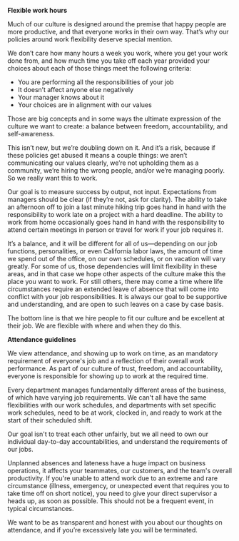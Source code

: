 **Flexible work hours**
 
Much of our culture is designed around the premise that happy people are more productive, and that everyone works in their own way. That’s why our policies around work flexibility deserve special mention. 

We don’t care how many hours a week you work, where you get your work done from, and how much time you take off each year provided your choices about each of those things meet the following criteria: 

* You are performing all the responsibilities of your job
* It doesn’t affect anyone else negatively
* Your manager knows about it
* Your choices are in alignment with our values 

Those are big concepts and in some ways the ultimate expression of the culture we want to create: a balance between freedom, accountability, and self-awareness.  

This isn’t new, but we’re doubling down on it. And it’s a risk, because if these policies get abused it means a couple things: we aren’t communicating our values clearly, we’re not upholding them as a community, we’re hiring the wrong people, and/or we’re managing poorly. So we really want this to work. 

Our goal is to measure success by output, not input. Expectations from managers should be clear (if they’re not, ask for clarity). The ability to take an afternoon off to join a last minute hiking trip goes hand in hand with the responsibility to work late on a project with a hard deadline. The ability to work from home occasionally goes hand in hand with the responsibility to attend certain meetings in person or travel for work if your job requires it. 

It’s a balance, and it will be different for all of us—depending on our job functions, personalities, or even California labor laws, the amount of time we spend out of the office, on our own schedules, or on vacation will vary greatly. For some of us, those dependencies will limit flexibility in these areas, and in that case we hope other aspects of the culture make this the place you want to work. For still others, there may come a time where life circumstances require an extended leave of absence that will come into conflict with your job responsibilities. It is always our goal to be supportive and understanding, and are open to such leaves on a case by case basis.

The bottom line is that we hire people to fit our culture and be excellent at their job. We are flexible with where and when they do this.

**Attendance guidelines**

We view attendance, and showing up to work on time, as an mandatory requirement of everyone's job and a reflection of their overall work performance. As part of our culture of trust, freedom, and accountability, everyone is responsible for showing up to work at the required time.

Every department manages fundamentally different areas of the business, of which have varying job requirements. We can't all have the same flexibilities with our work schedules, and departments with set specific work schedules, need to be at work, clocked in, and ready to work at the start of their scheduled shift. 

Our goal isn't to treat each other unfairly, but we all need to own our individual day-to-day accountabilities, and understand the requirements of our jobs. 

Unplanned absences and lateness have a huge impact on business operations, it affects your teammates, our customers, and the team's overall productivity. If you're unable to attend work due to an extreme and rare circumstance (illness, emergency, or unexpected event that requires you to take time off on short notice), you need to give your direct supervisor a heads up, as soon as possible. This should not be a frequent event, in typical circumstances. 

We want to be as transparent and honest with you about our thoughts on attendance, and if you’re excessively late you will be terminated.
